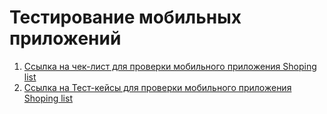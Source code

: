 # Тестирование мобильных приложений
1. [Ссылка на чек-лист для проверки мобильного приложения Shoping list](https://docs.google.com/spreadsheets/d/134CtCv0hMNL0otrQRAo2Ta5NaIhRn6h4Hs5v4J7WdUY/edit?gid=0#gid=0)
2. [Ссылка на Тест-кейсы для проверки мобильного приложения Shoping list](https://github.com/IMV227/mobile/blob/main/test%20cases%20for%20mob%20app.pdf)
